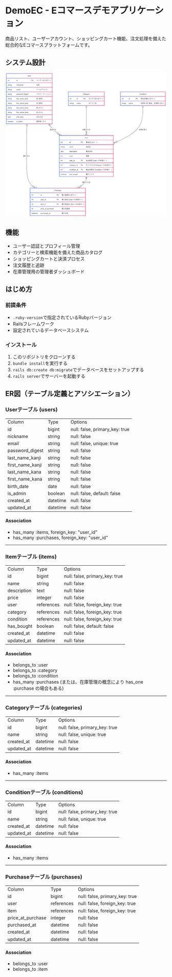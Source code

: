 # DemoEC - Eコマースデモアプリケーション

商品リスト、ユーザーアカウント、ショッピングカート機能、注文処理を備えた総合的なEコマースプラットフォームです。

## システム設計

![ER図](./ER_diagram.png)

## 機能

- ユーザー認証とプロフィール管理
- カテゴリーと検索機能を備えた商品カタログ
- ショッピングカートと決済プロセス
- 注文履歴と追跡
- 在庫管理用の管理者ダッシュボード

## はじめ方

### 前提条件
- `.ruby-version`で指定されているRubyバージョン
- Railsフレームワーク
- 設定されているデータベースシステム

### インストール
1. このリポジトリをクローンする
2. `bundle install`を実行する
3. `rails db:create db:migrate`でデータベースをセットアップする
4. `rails server`でサーバーを起動する



## ER図（テーブル定義とアソシエーション）

### Userテーブル (users)

|   |   |   |
|---|---|---|
|Column|Type|Options|
|id|bigint|null: false, primary_key: true|
|nickname|string|null: false|
|email|string|null: false, unique: true|
|password_digest|string|null: false|
|last_name_kanji|string|null: false|
|first_name_kanji|string|null: false|
|last_name_kana|string|null: false|
|first_name_kana|string|null: false|
|birth_date|date|null: false|
|is_admin|boolean|null: false, default: false|
|created_at|datetime|null: false|
|updated_at|datetime|null: false|

#### Association
- has_many :items, foreign_key: "user_id"
- has_many :purchases, foreign_key: "user_id"
---

### Itemテーブル (items)

|   |   |   |
|---|---|---|
|Column|Type|Options|
|id|bigint|null: false, primary_key: true|
|name|string|null: false|
|description|text|null: false|
|price|integer|null: false|
|user|references|null: false, foreign_key: true|
|category|references|null: false, foreign_key: true|
|condition|references|null: false, foreign_key: true|
|has_bought|boolean|null: false, default: false|
|created_at|datetime|null: false|
|updated_at|datetime|null: false|

#### Association

- belongs_to :user
- belongs_to :category
- belongs_to :condition
- has_many :purchases (または、在庫管理の概念により has_one :purchase の場合もある)
    

---

### Categoryテーブル (categories)

|   |   |   |
|---|---|---|
|Column|Type|Options|
|id|bigint|null: false, primary_key: true|
|name|string|null: false, unique: true|
|created_at|datetime|null: false|
|updated_at|datetime|null: false|

#### Association

- has_many :items
    

---

### Conditionテーブル (conditions)

|   |   |   |
|---|---|---|
|Column|Type|Options|
|id|bigint|null: false, primary_key: true|
|name|string|null: false, unique: true|
|created_at|datetime|null: false|
|updated_at|datetime|null: false|

#### Association

- has_many :items
---

### Purchaseテーブル (purchases)
|   |   |   |
|---|---|---|
|Column|Type|Options|
|id|bigint|null: false, primary_key: true|
|user|references|null: false, foreign_key: true|
|item|references|null: false, foreign_key: true|
|price_at_purchase|integer|null: false|
|purchased_at|datetime|null: false|
|created_at|datetime|null: false|
|updated_at|datetime|null: false|

#### Association

- belongs_to :user
- belongs_to :item